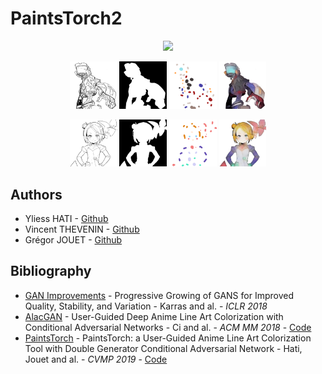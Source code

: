 # PaintsTorch2


<p align="center">
    <img src="docs/branding/logo.png" width="50%">
</p>

<p align="center">
    <img src="images/01/x.png" width="15%">
    <img src="images/01/m.png" width="15%">
    <img src="images/01/h.png" width="15%">
    <img src="images/01/y.png" width="15%">
</p>

<p align="center">
    <img src="images/02/x.png" width="15%">
    <img src="images/02/m.png" width="15%">
    <img src="images/02/h.png" width="15%">
    <img src="images/02/y.png" width="15%">
</p>


## Authors

- Yliess HATI - [Github](https://github.com/yliess86)
- Vincent THEVENIN - [Github](https://github.com/vincent-thevenin)
- Grégor JOUET - [Github](https://github.com/WIN32GG)

## Bibliography

- [GAN Improvements](https://arxiv.org/pdf/1710.10196.pdf) - Progressive Growing of GANS for Improved Quality, Stability, and Variation - Karras and al. - *ICLR 2018*
- [AlacGAN](https://arxiv.org/pdf/1808.03240.pdf) - User-Guided Deep Anime Line Art Colorization with Conditional Adversarial Networks - Ci and al. - *ACM MM 2018* - [Code](https://github.com/orashi/AlacGAN)
- [PaintsTorch](https://dl.acm.org/doi/abs/10.1145/3359998.3369401) - PaintsTorch: a User-Guided Anime Line Art Colorization Tool with Double Generator Conditional Adversarial Network - Hati, Jouet and al. - *CVMP 2019* - [Code](https://github.com/yliess86/PaintsTorch)